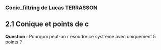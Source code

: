 ### Conic_filtring de Lucas TERRASSON

## 2.1 Conique et points de c

**Question :** Pourquoi peut-on r ́esoudre ce syst`eme avec uniquement 5 points ?

